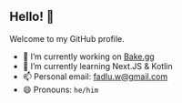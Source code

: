## Hello! 👋
Welcome to my GitHub profile.

- 🔭 I’m currently working on [Bake.gg](https://bake.gg)
- 🌱 I’m currently learning Next.JS & Kotlin
- 📫 Personal email: [fadlu.w@gmail.com](mailto:fadlu.w@gmail.com)
- 😄 Pronouns: `he/him`
<!--
**FadluW/FadluW** is a ✨ _special_ ✨ repository because its `README.md` (this file) appears on your GitHub profile.

Here are some ideas to get you started:

- 🔭 I’m currently working on ...
- 🌱 I’m currently learning ...
- 👯 I’m looking to collaborate on ...
- 🤔 I’m looking for help with ...
- 💬 Ask me about ...
- 📫 How to reach me: ...
- 😄 Pronouns: ...
- ⚡ Fun fact: ...
-->
